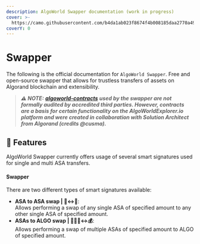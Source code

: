 ```yaml
---
description: AlgoWorld Swapper documentation (work in progress)
cover: >-
  https://camo.githubusercontent.com/b4da1ab023f8674f4b008185daa2770a4914b1619e7cb8c7edaa38cf95a40894/68747470733a2f2f696d6775722e636f6d2f537634413663712e706e67
coverY: 0
---
```


# Swapper

The following is the official documentation for `AlgoWorld Swapper`. Free and open-source swapper that allows for trustless transfers of assets on Algorand blockchain and extensibility.

> _**⚠️ NOTE:**_ [_**algoworld-contracts**_](https://github.com/AlgoWorldNFT/algoworld-contracts) _**used by the swapper are not formally audited by accredited third parties. However, contracts are a basis for certain functionality on the AlgoWorldExplorer.io platform and were created in collaboration with Solution Architect from Algorand (credits @cusma).**_

## 🚀 Features

AlgoWorld Swapper currently offers usage of several smart signatures used for single and multi ASA transfers.

#### Swapper

There are two different types of smart signatures available:

* **ASA to ASA swap | 🎴↔️🎴**:\
  Allows performing a swap of any single ASA of specified amount to any other single ASA of specified amount.
* **ASAs to ALGO swap | 🎴🎴🎴↔️💰**:\
  Allows performing a swap of multiple ASAs of specified amount to ALGO of specified amount.
